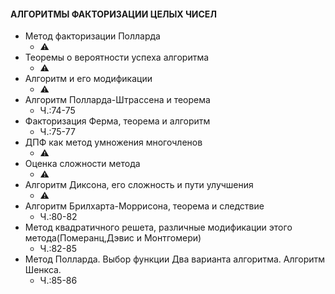 #### АЛГОРИТМЫ ФАКТОРИЗАЦИИ ЦЕЛЫХ ЧИСЕЛ

- Метод факторизации Полларда
	* :warning:
- Теоремы о вероятности успеха алгоритма
	* :warning:
- Алгоритм и его модификации
	* :warning:
- Алгоритм Полларда-Штрассена и теорема
	* Ч.:74-75
- Факторизация Ферма, теорема и алгоритм
	* Ч.:75-77
- ДПФ как метод умножения многочленов
	* :warning:
- Оценка сложности метода
	* :warning:
- Алгоритм Диксона, его сложность и пути улучшения
	* :warning:
- Алгоритм Брилхарта-Моррисона, теорема и следствие
	* Ч.:80-82
- Метод квадратичного решета, различные модификации этого метода(Померанц,Дэвис и Монтгомери)
	* Ч.:82-85
- Метод Полларда. Выбор функции Два варианта алгоритма. Алгоритм Шенкса.
	* Ч.:85-86
